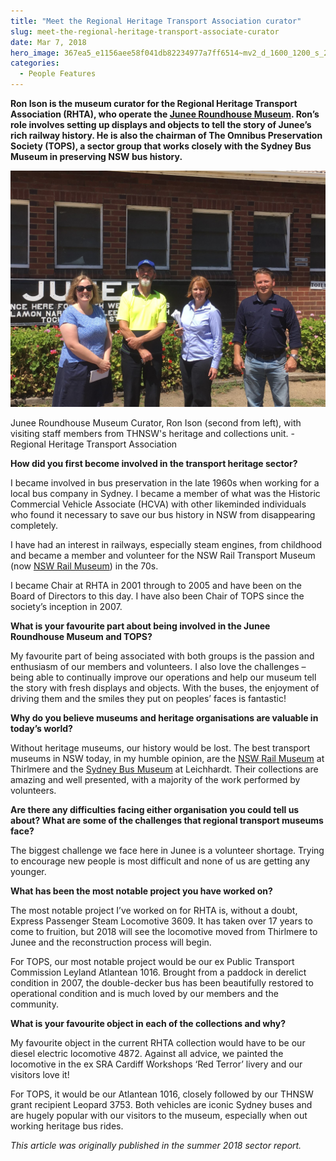 ```yaml
---
title: "Meet the Regional Heritage Transport Association curator"
slug: meet-the-regional-heritage-transport-associate-curator
date: Mar 7, 2018
hero_image: 367ea5_e1156aee58f041db82234977a7ff6514~mv2_d_1600_1200_s_2.jpg
categories:
  - People Features
---
```



**Ron Ison is the museum curator for the Regional Heritage Transport Association (RHTA), who operate the [Junee Roundhouse Museum](https://roundhousemuseum.com.au/). Ron’s role involves setting up displays and objects to tell the story of Junee’s rich railway history. He is also the chairman of The Omnibus Preservation Society (TOPS), a sector group that works closely with the Sydney Bus Museum in preserving NSW bus history.**

![ree](367ea5_e1156aee58f041db82234977a7ff6514~mv2_d_1600_1200_s_2.jpg)

Junee Roundhouse Museum Curator, Ron Ison (second from left), with visiting staff members from THNSW's heritage and collections unit. -Regional Heritage Transport Association

**How did you first become involved in the transport heritage sector?**

I became involved in bus preservation in the late 1960s when working for a local bus company in Sydney. I became a member of what was the Historic Commercial Vehicle Associate (HCVA) with other likeminded individuals who found it necessary to save our bus history in NSW from disappearing completely.

I have had an interest in railways, especially steam engines, from childhood and became a member and volunteer for the NSW Rail Transport Museum (now [NSW Rail Museum](https://www.nswrailmuseum.com.au/)) in the 70s.

I became Chair at RHTA in 2001 through to 2005 and have been on the Board of Directors to this day. I have also been Chair of TOPS since the society’s inception in 2007.

**What is your favourite part about being involved in the Junee Roundhouse Museum and TOPS?**

My favourite part of being associated with both groups is the passion and enthusiasm of our members and volunteers. I also love the challenges – being able to continually improve our operations and help our museum tell the story with fresh displays and objects. With the buses, the enjoyment of driving them and the smiles they put on peoples’ faces is fantastic!

**Why do you believe museums and heritage organisations are valuable in today’s world?**

Without heritage museums, our history would be lost. The best transport museums in NSW today, in my humble opinion, are the [NSW Rail Museum](https://www.nswrailmuseum.com.au/) at Thirlmere and the [Sydney Bus Museum](http://www.sydneybusmuseum.info/) at Leichhardt. Their collections are amazing and well presented, with a majority of the work performed by volunteers.

**Are there any difficulties facing either organisation you could tell us about? What are some of the challenges that regional transport museums face?**

The biggest challenge we face here in Junee is a volunteer shortage. Trying to encourage new people is most difficult and none of us are getting any younger.

**What has been the most notable project you have worked on?**

The most notable project I’ve worked on for RHTA is, without a doubt, Express Passenger Steam Locomotive 3609. It has taken over 17 years to come to fruition, but 2018 will see the locomotive moved from Thirlmere to Junee and the reconstruction process will begin.

For TOPS, our most notable project would be our ex Public Transport Commission Leyland Atlantean 1016. Brought from a paddock in derelict condition in 2007, the double-decker bus has been beautifully restored to operational condition and is much loved by our members and the community.

**What is your favourite object in each of the collections and why?**

My favourite object in the current RHTA collection would have to be our diesel electric locomotive 4872. Against all advice, we painted the locomotive in the ex SRA Cardiff Workshops ‘Red Terror’ livery and our visitors love it!

For TOPS, it would be our Atlantean 1016, closely followed by our THNSW grant recipient Leopard 3753. Both vehicles are iconic Sydney buses and are hugely popular with our visitors to the museum, especially when out working heritage bus rides.

*This article was originally published in the summer 2018 sector report.*
